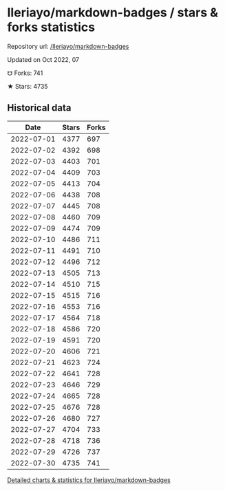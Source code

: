 # Ileriayo/markdown-badges / stars & forks statistics

Repository url: [/Ileriayo/markdown-badges](https://github.com/Ileriayo/markdown-badges)

Updated on Oct 2022, 07

☋ Forks: 741

★ Stars: 4735

## Historical data
| Date | Stars | Forks |
|------|-------|-------|
| 2022-07-01 | 4377 | 697 | 
| 2022-07-02 | 4392 | 698 | 
| 2022-07-03 | 4403 | 701 | 
| 2022-07-04 | 4409 | 703 | 
| 2022-07-05 | 4413 | 704 | 
| 2022-07-06 | 4438 | 708 | 
| 2022-07-07 | 4445 | 708 | 
| 2022-07-08 | 4460 | 709 | 
| 2022-07-09 | 4474 | 709 | 
| 2022-07-10 | 4486 | 711 | 
| 2022-07-11 | 4491 | 710 | 
| 2022-07-12 | 4496 | 712 | 
| 2022-07-13 | 4505 | 713 | 
| 2022-07-14 | 4510 | 715 | 
| 2022-07-15 | 4515 | 716 | 
| 2022-07-16 | 4553 | 716 | 
| 2022-07-17 | 4564 | 718 | 
| 2022-07-18 | 4586 | 720 | 
| 2022-07-19 | 4591 | 720 | 
| 2022-07-20 | 4606 | 721 | 
| 2022-07-21 | 4623 | 724 | 
| 2022-07-22 | 4641 | 728 | 
| 2022-07-23 | 4646 | 729 | 
| 2022-07-24 | 4665 | 728 | 
| 2022-07-25 | 4676 | 728 | 
| 2022-07-26 | 4680 | 727 | 
| 2022-07-27 | 4704 | 733 | 
| 2022-07-28 | 4718 | 736 | 
| 2022-07-29 | 4726 | 737 | 
| 2022-07-30 | 4735 | 741 | 


[Detailed charts & statistics for Ileriayo/markdown-badges](https://reviewgithub.com/rep/Ileriayo/markdown-badges)
